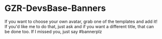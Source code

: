 # GZR-DevsBase-Banners
If you want to choose your own avatar, grab one of the templates and add it!
If you'd like me to do that, just ask and if you want a different title, that can be done too.
If I missed you, just say #bannerplz
